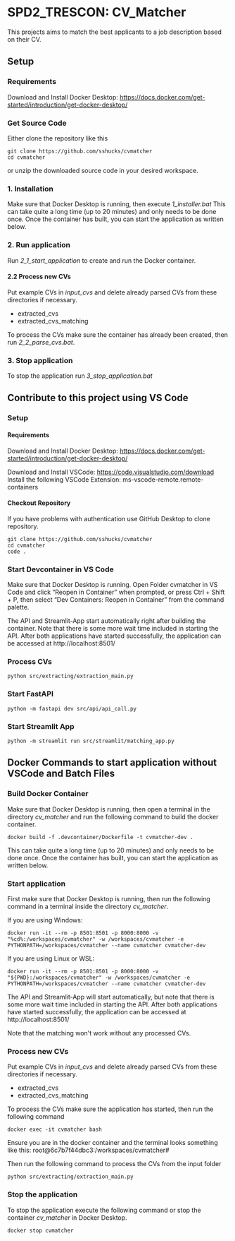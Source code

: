 # SPD2_TRESCON: CV_Matcher

This projects aims to match the best applicants to a job description based on their CV.

## Setup

### Requirements
Download and Install Docker Desktop: https://docs.docker.com/get-started/introduction/get-docker-desktop/

### Get Source Code
Either clone the repository like this
```
git clone https://github.com/sshucks/cvmatcher
cd cvmatcher
```
or unzip the downloaded source code in your desired workspace.

### 1. Installation
Make sure that Docker Desktop is running, then execute *1_installer.bat*
This can take quite a long time (up to 20 minutes) and only needs to be done once. Once the container has built, you can start the application as written below.

### 2. Run application
Run *2_1_start_application* to create and run the Docker container.

#### 2.2 Process new CVs

Put example CVs in *input_cvs* and delete already parsed CVs from these directories if necessary.
<ul>
    <li>extracted_cvs</li>
    <li>extracted_cvs_matching</li>
</ul>

To process the CVs make sure the container has already been created, then run *2_2_parse_cvs.bat*.

### 3. Stop application
To stop the application run *3_stop_application.bat*


## Contribute to this project using VS Code

### Setup

#### Requirements
Download and Install Docker Desktop: https://docs.docker.com/get-started/introduction/get-docker-desktop/

Download and Install VSCode: https://code.visualstudio.com/download
Install the following VSCode Extension: ms-vscode-remote.remote-containers


#### Checkout Repository
If you have problems with authentication use GitHub Desktop to clone repository.

```
git clone https://github.com/sshucks/cvmatcher
cd cvmatcher
code .
```

### Start Devcontainer in VS Code
Make sure that Docker Desktop is running.
Open Folder cvmatcher in VS Code and click “Reopen in Container” when prompted, or press Ctrl + Shift + P, then select “Dev Containers: Reopen in Container” from the command palette.

The API and Streamlit-App start automatically right after building the container. Note that there is some more wait time included in starting the API. After both applications have started successfully, the application can be accessed at http://localhost:8501/

### Process CVs
```
python src/extracting/extraction_main.py
```

### Start FastAPI
```
python -m fastapi dev src/api/api_call.py
```

### Start Streamlit App
```
python -m streamlit run src/streamlit/matching_app.py
```

## Docker Commands to start application without VSCode and Batch Files

### Build Docker Container
Make sure that Docker Desktop is running, then open a terminal in the directory *cv_matcher* and run the following command to build the docker container. 

```
docker build -f .devcontainer/Dockerfile -t cvmatcher-dev .
```

This can take quite a long time (up to 20 minutes) and only needs to be done once. Once the container has built, you can start the application as written below.

### Start application

First make sure that Docker Desktop is running, then run the following command in a terminal inside the directory *cv_matcher*.

If you are using Windows:
```
docker run -it --rm -p 8501:8501 -p 8000:8000 -v "%cd%:/workspaces/cvmatcher" -w /workspaces/cvmatcher -e PYTHONPATH=/workspaces/cvmatcher --name cvmatcher cvmatcher-dev
```

If you are using Linux or WSL:
```
docker run -it --rm -p 8501:8501 -p 8000:8000 -v "${PWD}:/workspaces/cvmatcher" -w /workspaces/cvmatcher -e PYTHONPATH=/workspaces/cvmatcher --name cvmatcher cvmatcher-dev
```

The API and Streamlit-App will start automatically, but note that there is some more wait time included in starting the API. After both applications have started successfully, the application can be accessed at http://localhost:8501/

Note that the matching won't work without any processed CVs.

### Process new CVs

Put example CVs in *input_cvs* and delete already parsed CVs from these directories if necessary.
<ul>
    <li>extracted_cvs</li>
    <li>extracted_cvs_matching</li>
</ul>

To process the CVs make sure the application has started, then run the following command
```
docker exec -it cvmatcher bash
```
Ensure you are in the docker container and the terminal looks something like this:
root@6c7b7f44dbc3:/workspaces/cvmatcher#

Then run the following command to process the CVs from the input folder

```
python src/extracting/extraction_main.py
```

### Stop the application
To stop the application execute the following command or stop the container *cv_matcher* in Docker Desktop.
```
docker stop cvmatcher
```